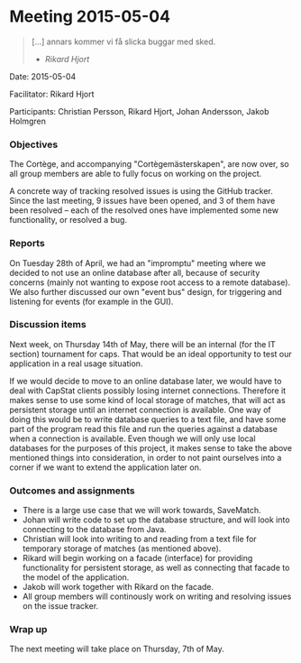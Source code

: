 # Meeting 2015-05-04
> [...] annars kommer vi få slicka buggar med sked.
>
> - <cite>Rikard Hjort</cite>

Date: 2015-05-04

Facilitator: Rikard Hjort

Participants: Christian Persson, Rikard Hjort, Johan Andersson, Jakob Holmgren

### Objectives
The Cortège, and accompanying "Cortègemästerskapen", are now over, so all group members are able to fully focus on working on the project.

A concrete way of tracking resolved issues is using the GitHub tracker. Since the last meeting, 9 issues have been opened, and 3 of them have been resolved – each of the resolved ones have implemented some new functionality, or resolved a bug.

### Reports
On Tuesday 28th of April, we had an "impromptu" meeting where we decided to not use an online database after all, because of security concerns (mainly not wanting to expose root access to a remote database). We also further discussed our own "event bus" design, for triggering and listening for events (for example in the GUI).

### Discussion items
Next week, on Thursday 14th of May, there will be an internal (for the IT section) tournament for caps. That would be an ideal opportunity to test our application in a real usage situation.

If we would decide to move to an online database later, we would have to deal with CapStat clients possibly losing internet connections. Therefore it makes sense to use some kind of local storage of matches, that will act as persistent storage until an internet connection is available. One way of doing this would be to write database queries to a text file, and have some part of the program read this file and run the queries against a database when a connection is available. Even though we will only use local databases for the purposes of this project, it makes sense to take the above mentioned things into consideration, in order to not paint ourselves into a corner if we want to extend the application later on.

### Outcomes and assignments
* There is a large use case that we will work towards, SaveMatch.
* Johan will write code to set up the database structure, and will look into connecting to the database from Java.
* Christian will look into writing to and reading from a text file for temporary storage of matches (as mentioned above).
* Rikard will begin working on a facade (interface) for providing functionality for persistent storage, as well as connecting that facade to the model of the application.
* Jakob will work together with Rikard on the facade.
* All group members will continously work on writing and resolving issues on the issue tracker.

### Wrap up
The next meeting will take place on Thursday, 7th of May.
